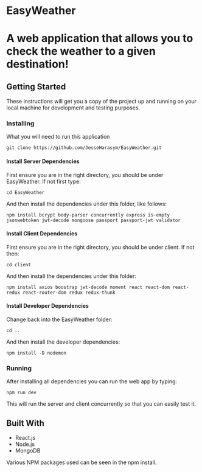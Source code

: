 # EasyWeather

# A web application that allows you to check the weather to a given destination!

## Getting Started

These instructions will get you a copy of the project up and running on your local machine for development and testing purposes.

### Installing

What you will need to run this application

```
git clone https://github.com/JesseHarasym/EasyWeather.git
```

#### Install Server Dependencies

First ensure you are in the right directory, you should be under EasyWeather. If not first type:

``
cd EasyWeather
``

And then install the dependencies under this folder, like follows:

``
npm install bcrypt body-parser concurrently express is-empty jsonwebtoken jwt-decode mongoose passport passport-jwt validator
``

#### Install Client Dependencies

First ensure you are in the right directory, you should be under client. If not then:

``
cd client
``

And then install the dependencies under this folder:

``
npm install axios boostrap jwt-decode moment react react-dom react-redux react-router-dom redux redux-thunk
``

#### Install Developer Dependencies

Change back into the EasyWeather folder:

``
cd ..
``

And then install the developer dependencies:

``
npm install -D nodemon
``

<!-- 
#### Add MongoDB Key and Passport Key

The key to connect to the mongoDB database can be added under Config as keys.js (ex. Config/keys.js), added like so:

```
module.exports = {
  mongoURI: "mongodb+srv://<user>:<password>@<dbname>.hhuag.mongodb.net",
  secretOrKey: "secret",
};
```

That will add the needed secret key for our passport.js file aswell. You can create your database to gain your mongoURI at: https://www.mongodb.com/try if you don't already have one available.


#### Add OpenWeatherApp API Key

The key to connect to the OpenWeatherMap API can be added by opening the client folder, followed by src, then create the API_Keys.js under the API folder (ex: client/src/API/API_Keys.js) added like so:

```
const API = "########################";

export default API;
```

This will be all you need to get the API up and running. You can sign up for this API key from the OpenWeatherMap by signing up at: https://openweathermap.org/api

You can chose the 5 day forecast option and sign up for the free option, one you recieve the key and add it as stated, you can get the application up and running. -->

### Running

After installing all dependencies you can run the web app by typing:

``
npm run dev
``

This will run the server and client concurrently so that you can easily test it.

## Built With

- React.js
- Node.js
- MongoDB

Various NPM packages used can be seen in the npm install.
